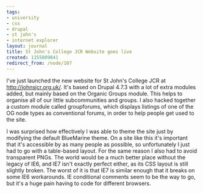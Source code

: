 ```yaml
---
tags:
- university
- css
- drupal
- st john's
- internet explorer
layout: journal
title: St John's College JCR Website goes live
created: 1155809841
redirect_from: /node/107
---
```

I've just launched the new website for St John's College JCR at <a href="http://johnsjcr.org.uk/">http://johnsjcr.org.uk/</a>. It's based on Drupal 4.7.3 with a lot of extra modules added, but mainly based on the Organic Groups module. This helps to organise all of our little subcommunities and groups. I also hacked together a custom module called groupforums, which displays listings of one of the OG node types as conventional forums, in order to help people get used to the site.<!--break-->

I was surprised how effectively I was able to theme the site just by modifying the default BlueMarine theme. On a site like this it's important that it's accessible by as many people as possible, so unfortunately I just had to go with a table-based layout. For the same reason I also had to avoid transparent PNGs. The world would be a much better place without the legacy of IE6, and IE7 isn't exactly perfect either, as its CSS layout is still slightly broken. The worst of it is that IE7 is similar enough that it breaks on some IE6 workarounds. IE conditional comments seem to be the way to go, but it's a huge pain having to code for different browsers.